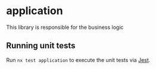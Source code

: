 # application

This library is responsible for the business logic

## Running unit tests

Run `nx test application` to execute the unit tests via [Jest](https://jestjs.io).
